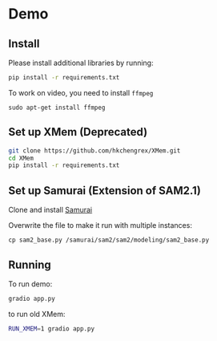 # Demo

## Install
Please install additional libraries by running:
```bash
pip install -r requirements.txt
```

To work on video, you need to install `ffmpeg`
```
sudo apt-get install ffmpeg
```

## Set up XMem (Deprecated)
```bash
git clone https://github.com/hkchengrex/XMem.git
cd XMem
pip install -r requirements.txt
```

## Set up Samurai (Extension of SAM2.1)

Clone and install [Samurai](https://github.com/educelab/samurai)

Overwrite the file to make it run with multiple instances:
```
cp sam2_base.py /samurai/sam2/sam2/modeling/sam2_base.py
```

## Running
To run demo:
```bash
gradio app.py
```

to run old XMem:
```bash
RUN_XMEM=1 gradio app.py
```